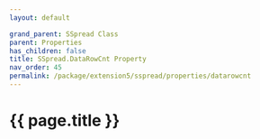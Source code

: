 ```yaml
---
layout: default

grand_parent: SSpread Class
parent: Properties
has_children: false
title: SSpread.DataRowCnt Property
nav_order: 45
permalink: /package/extension5/sspread/properties/datarowcnt
---
```

# {{ page.title }}
